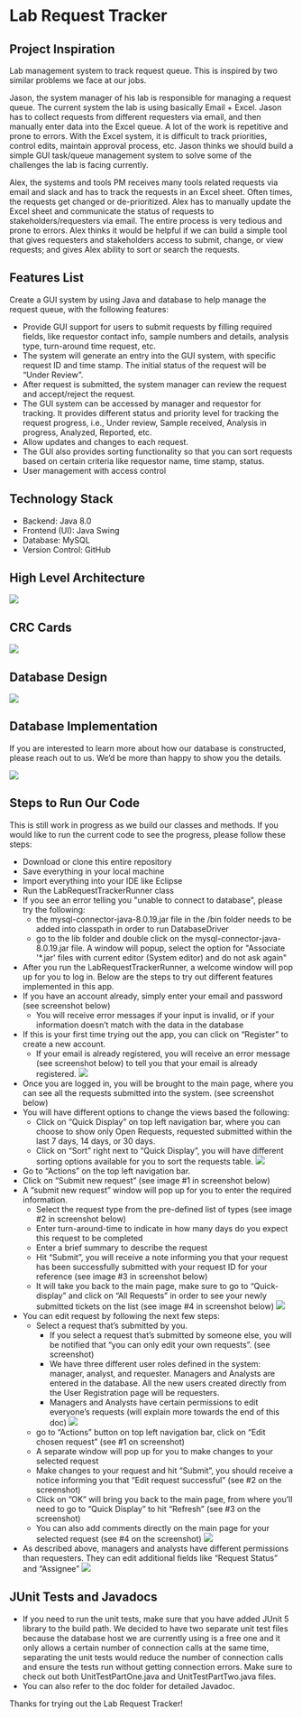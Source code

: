 # Lab Request Tracker

## Project Inspiration

Lab management system to track request queue. This is inspired by two similar problems we face at our jobs.

Jason, the system manager of his lab is responsible for managing a request queue. The current system the lab is using basically Email + Excel. Jason has to collect requests from different requesters via email, and then manually enter data into the Excel queue. A lot of the work is repetitive and prone to errors. With the Excel system, it is difficult to track priorities, control edits, maintain approval process, etc. Jason thinks we should build a simple GUI task/queue management system to solve some of the challenges the lab is facing currently.

Alex, the systems and tools PM receives many tools related requests via email and slack and has to track the requests in an Excel sheet. Often times, the requests get changed or de-prioritized. Alex has to manually update the Excel sheet and communicate the status of requests to stakeholders/requesters via email. The entire process is very tedious and prone to errors. Alex thinks it would be helpful if we can build a simple tool that gives requesters and stakeholders access to submit, change, or view requests; and gives Alex ability to sort or search the requests.

## Features List

Create a GUI system by using Java and database to help manage the request queue, with the following features:

- Provide GUI support for users to submit requests by filling required fields, like requestor contact info, sample numbers and details, analysis type, turn-around time request, etc.
- The system will generate an entry into the GUI system, with specific request ID and time stamp. The initial status of the request will be “Under Review”.
- After request is submitted, the system manager can review the request and accept/reject the request.
- The GUI system can be accessed by manager and requestor for tracking. It provides different status and priority level for tracking the request progress, i.e., Under review, Sample received, Analysis in progress, Analyzed, Reported, etc.
- Allow updates and changes to each request.
- The GUI also provides sorting functionality so that you can sort requests based on certain criteria like requestor name, time stamp, status.
- User management with access control

## Technology Stack

- Backend: Java 8.0
- Frontend (UI): Java Swing
- Database: MySQL
- Version Control: GitHub

## High Level Architecture

<img src="images/HighLevelArchitecture.png" >

## CRC Cards

<img src="images/CRCs.png" >

## Database Design

<img src="images/dbDesign.png" >

## Database Implementation

If you are interested to learn more about how our database is constructed, please reach out to us. We’d be more than happy to show you the details.

<img src="images/DBscreenshot.png" >

## Steps to Run Our Code

This is still work in progress as we build our classes and methods. If you would like to run the current code to see the progress, please follow these steps:

- Download or clone this entire repository
- Save everything in your local machine
- Import everything into your IDE like Eclipse
- Run the LabRequestTrackerRunner class
- If you see an error telling you "unable to connect to database", please try the following:
  - the mysql-connector-java-8.0.19.jar file in the /bin folder needs to be added into classpath in order to run DatabaseDriver
  - go to the lib folder and double click on the mysql-connector-java-8.0.19.jar file. A window will popup, select the option for "Associate '\*.jar' files with current editor (System editor) and do not ask again"
- After you run the LabRequestTrackerRunner, a welcome window will pop up for you to log in. Below are the steps to try out different features implemented in this app.
- If you have an account already, simply enter your email and password (see screenshot below)
  - You will receive error messages if your input is invalid, or if your information doesn’t match with the data in the database
- If this is your first time trying out the app, you can click on “Register” to create a new account.
  - If your email is already registered, you will receive an error message (see screenshot below) to tell you that your email is already registered.
    <img src="images/Screenshot1.png" >
- Once you are logged in, you will be brought to the main page, where you can see all the requests submitted into the system. (see screenshot below)
- You will have different options to change the views based the following:
  - Click on “Quick Display” on top left navigation bar, where you can choose to show only Open Requests, requested submitted within the last 7 days, 14 days, or 30 days.
  - Click on “Sort” right next to “Quick Display”, you will have different sorting options available for you to sort the requests table.
    <img src="images/Screenshot2.png" >
- Go to “Actions” on the top left navigation bar.
- Click on “Submit new request” (see image #1 in screenshot below)
- A “submit new request” window will pop up for you to enter the required information.
  - Select the request type from the pre-defined list of types (see image #2 in screenshot below)
  - Enter turn-around-time to indicate in how many days do you expect this request to be completed
  - Enter a brief summary to describe the request
  - Hit “Submit”, you will receive a note informing you that your request has been successfully submitted with your request ID for your reference (see image #3 in screenshot below)
  - It will take you back to the main page, make sure to go to “Quick-display” and click on “All Requests” in order to see your newly submitted tickets on the list (see image #4 in screenshot below)
    <img src="images/Screenshot3.png" >
- You can edit request by following the next few steps:
  - Select a request that’s submitted by you.
    - If you select a request that’s submitted by someone else, you will be notified that “you can only edit your own requests”. (see screenshot)
    - We have three different user roles defined in the system: manager, analyst, and requester. Managers and Analysts are entered in the database. All the new users created directly from the User Registration page will be requesters.
    - Managers and Analysts have certain permissions to edit everyone’s requests (will explain more towards the end of this doc)
      <img src="images/Screenshot4.png" >
  - go to “Actions” button on top left navigation bar, click on “Edit chosen request” (see #1 on screenshot)
  - A separate window will pop up for you to make changes to your selected request
  - Make changes to your request and hit “Submit”, you should receive a notice informing you that “Edit request successful” (see #2 on the screenshot)
  - Click on ”OK” will bring you back to the main page, from where you’ll need to go to “Quick Display” to hit “Refresh” (see #3 on the screenshot)
  - You can also add comments directly on the main page for your selected request (see #4 on the screenshot)
    <img src="images/Screenshot5.png" >
- As described above, managers and analysts have different permissions than requesters. They can edit additional fields like “Request Status” and “Assignee”
  <img src="images/Screenshot6.png" >

## JUnit Tests and Javadocs

- If you need to run the unit tests, make sure that you have added JUnit 5 library to the build path. We decided to have two separate unit test files because the database host we are currently using is a free one and it only allows a certain number of connection calls at the same time, separating the unit tests would reduce the number of connection calls and ensure the tests run without getting connection errors. Make sure to check out both UnitTestPartOne.java and UnitTestPartTwo.java files.
- You can also refer to the doc folder for detailed Javadoc.

Thanks for trying out the Lab Request Tracker!
